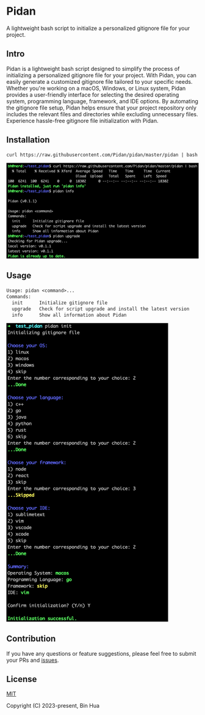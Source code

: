 # Pidan
A lightweight bash script to initialize a personalized gitignore file for your project.

## Intro

Pidan is a lightweight bash script designed to simplify the process of initializing a personalized gitignore file for your project. With Pidan, you can easily generate a customized gitignore file tailored to your specific needs. Whether you're working on a macOS, Windows, or Linux system, Pidan provides a user-friendly interface for selecting the desired operating system, programming language, framework, and IDE options. By automating the gitignore file setup, Pidan helps ensure that your project repository only includes the relevant files and directories while excluding unnecessary files. Experience hassle-free gitignore file initialization with Pidan.

## Installation

```
curl https://raw.githubusercontent.com/Pidan/pidan/master/pidan | bash
```

![](screenshots/screenshots_install_info_upgrade.png)

## Usage

```
Usage: pidan <command>...
Commands:
  init      Initialize gitignore file
  upgrade   Check for script upgrade and install the latest version
  info      Show all information about Pidan
```

![](screenshots/screenshots_init.png)

## Contribution

If you have any questions or feature suggestions, please feel free to submit your PRs and [issues](https://github.com/Pidan/pidan/issues).

## License

[MIT](LICENSE)

Copyright (C) 2023-present, Bin Hua